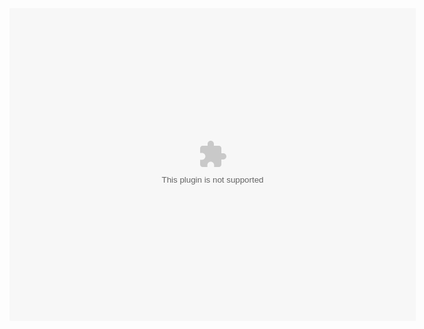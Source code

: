 <script src="https://www-sites-opensocial.googleusercontent.com/gadgets/proxy/refresh=3600&container=enterprise/https://sites.google.com/site/tyronstorage20/ruffle/ruffle.js"></script>&#xD;&#xD;<object width="100%" height="100%">&#xD;    <param name="movie" value="https://www-sites-opensocial.googleusercontent.com/gadgets/proxy/refresh=3600&container=enterprise/https://sites.google.com/site/swfdump3/swf/________________bloons_tower_defense_2.swf?attredirects=0">&#xD;    <embed src="https://www-sites-opensocial.googleusercontent.com/gadgets/proxy/refresh=3600&container=enterprise/https://sites.google.com/site/swfdump3/swf/________________bloons_tower_defense_2.swf?attredirects=0" width="650" height="500">
